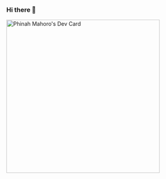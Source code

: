 ### Hi there 👋

<a href="https://app.daily.dev/Phinah"><img src="https://api.daily.dev/devcards/b9708b6c84014c8a92279687a875b2c0.png?r=vja" width="400" alt="Phinah Mahoro's Dev Card"/></a>
<!--
**Phinah/Phinah** is a ✨ _special_ ✨ repository because its `README.md` (this file) appears on your GitHub profile.

Here are some ideas to get you started:

- 🔭 I’m currently working on ...
- 🌱 I’m currently learning ...
- 👯 I’m looking to collaborate on ...
- 🤔 I’m looking for help with ...
- 💬 Ask me about ...
- 📫 How to reach me: ...
- 😄 Pronouns: ...
- ⚡ Fun fact: ...
-->

